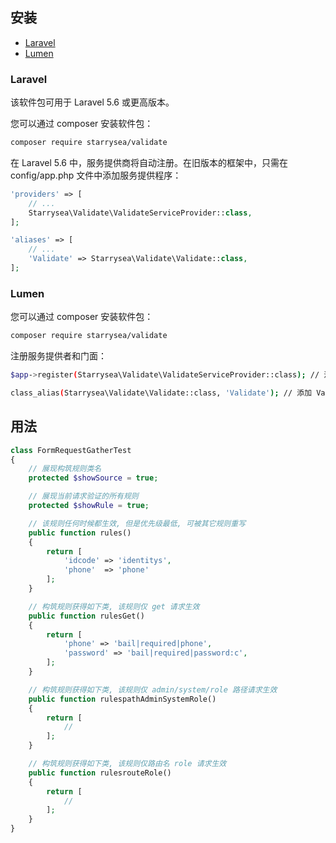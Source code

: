 ## 安装
- [Laravel](#laravel)
- [Lumen](#lumen)

### Laravel

该软件包可用于 Laravel 5.6 或更高版本。

您可以通过 composer 安装软件包：

``` bash
composer require starrysea/validate
```

在 Laravel 5.6 中，服务提供商将自动注册。在旧版本的框架中，只需在 config/app.php 文件中添加服务提供程序：

```php
'providers' => [
    // ...
    Starrysea\Validate\ValidateServiceProvider::class,
];

'aliases' => [
    // ...
    'Validate' => Starrysea\Validate\Validate::class,
];
```

### Lumen

您可以通过 composer 安装软件包：

``` bash
composer require starrysea/validate
```

注册服务提供者和门面：

```bash
$app->register(Starrysea\Validate\ValidateServiceProvider::class); // 注册 Validate 服务提供者

class_alias(Starrysea\Validate\Validate::class, 'Validate'); // 添加 Validate 门面
```

## 用法

```php
class FormRequestGatherTest
{
    // 展现构筑规则类名
    protected $showSource = true;

    // 展现当前请求验证的所有规则
    protected $showRule = true;

    // 该规则任何时候都生效, 但是优先级最低, 可被其它规则重写
    public function rules()
    {
        return [
            'idcode' => 'identitys',
            'phone'  => 'phone'
        ];
    }

    // 构筑规则获得如下类, 该规则仅 get 请求生效
    public function rulesGet()
    {
        return [
            'phone' => 'bail|required|phone',
            'password' => 'bail|required|password:c',
        ];
    }

    // 构筑规则获得如下类, 该规则仅 admin/system/role 路径请求生效
    public function rulespathAdminSystemRole()
    {
        return [
            //
        ];
    }

    // 构筑规则获得如下类, 该规则仅路由名 role 请求生效
    public function rulesrouteRole()
    {
        return [
            //
        ];
    }
}
```
